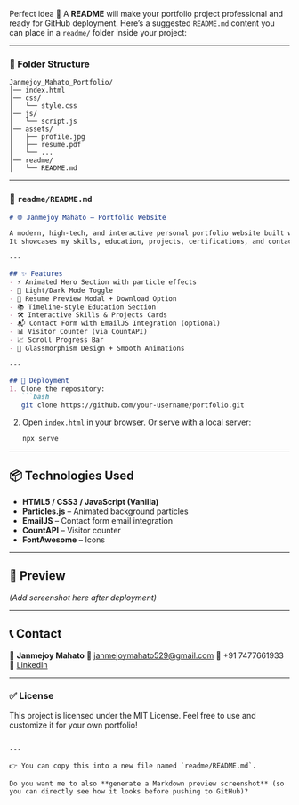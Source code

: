 Perfect idea 🙌 A **README** will make your portfolio project professional and ready for GitHub deployment.
Here’s a suggested `README.md` content you can place in a `readme/` folder inside your project:

---

### 📂 Folder Structure

```
Janmejoy_Mahato_Portfolio/
│── index.html
│── css/
│   └── style.css
│── js/
│   └── script.js
│── assets/
│   ├── profile.jpg
│   ├── resume.pdf
│   └── ...
│── readme/
│   └── README.md
```

---

### 📄 `readme/README.md`

````markdown
# 🌐 Janmejoy Mahato – Portfolio Website

A modern, high-tech, and interactive personal portfolio website built with **HTML, CSS, and JavaScript**.  
It showcases my skills, education, projects, certifications, and contact details.

---

## ✨ Features
- ⚡ Animated Hero Section with particle effects  
- 🌙 Light/Dark Mode Toggle  
- 📑 Resume Preview Modal + Download Option  
- 📚 Timeline-style Education Section  
- 🛠️ Interactive Skills & Projects Cards  
- 📬 Contact Form with EmailJS Integration (optional)  
- 📊 Visitor Counter (via CountAPI)  
- 📈 Scroll Progress Bar  
- 🎨 Glassmorphism Design + Smooth Animations  

---

## 🚀 Deployment
1. Clone the repository:
   ```bash
   git clone https://github.com/your-username/portfolio.git
````

2. Open `index.html` in your browser.
   Or serve with a local server:

   ```bash
   npx serve
   ```

---

## 📦 Technologies Used

* **HTML5 / CSS3 / JavaScript (Vanilla)**
* **Particles.js** – Animated background particles
* **EmailJS** – Contact form email integration
* **CountAPI** – Visitor counter
* **FontAwesome** – Icons

---

## 📸 Preview

*(Add screenshot here after deployment)*

---

## 📞 Contact

👤 **Janmejoy Mahato**
📧 [janmejoymahato529@gmail.com](mailto:janmejoymahato529@gmail.com)
📱 +91 7477661933
🔗 [LinkedIn](https://linkedin.com/in/janmejoy)

---

### ✅ License

This project is licensed under the MIT License.
Feel free to use and customize it for your own portfolio!

```

---

👉 You can copy this into a new file named `readme/README.md`.  

Do you want me to also **generate a Markdown preview screenshot** (so you can directly see how it looks before pushing to GitHub)?
```
